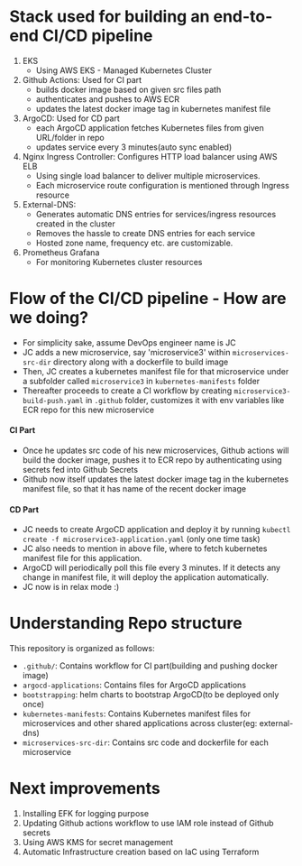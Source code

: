 
# Stack used for building an end-to-end CI/CD pipeline

1. EKS
   - Using AWS EKS - Managed Kubernetes Cluster
2. Github Actions: Used for CI part
   - builds docker image based on given src files path
   - authenticates and pushes to AWS ECR
   - updates the latest docker image tag in kubernetes manifest file
3. ArgoCD: Used for CD part
   - each ArgoCD application fetches Kubernetes files from given URL/folder in repo
   - updates service every 3 minutes(auto sync enabled)
2. Nginx Ingress Controller: Configures HTTP load balancer using AWS ELB
   - Using single load balancer to deliver multiple microservices. 
   - Each microservice route configuration is mentioned through Ingress resource
3. External-DNS: 
   - Generates automatic DNS entries for services/ingress resources created in the cluster
   - Removes the hassle to create DNS entries for each service
   - Hosted zone name, frequency etc. are customizable.
4. Prometheus Grafana
   - For monitoring Kubernetes cluster resources

# Flow of the CI/CD pipeline - How are we doing?

- For simplicity sake, assume DevOps engineer name is JC
- JC adds a new microservice, say 'microservice3' within `microservices-src-dir` directory along with a dockerfile to build image
- Then, JC creates a kubernetes manifest file for that microservice under a subfolder called `microservice3` in `kubernetes-manifests` folder
- Thereafter proceeds to create a CI workflow by creating `microservice3-build-push.yaml` in `.github` folder, customizes it with env variables like ECR repo for this new microservice


#### CI Part

- Once he updates src code of his new microservices, Github actions will build the docker image, pushes it to ECR repo by authenticating using secrets fed into Github Secrets
- Github now itself updates the latest docker image tag in the kubernetes manifest file, so that it has name of the recent docker image

#### CD Part

- JC needs to create ArgoCD application and deploy it by running `kubectl create -f microservice3-application.yaml` (only one time task)
- JC also needs to mention in above file, where to fetch kubernetes manifest file for this application. 
- ArgoCD will periodically poll this file every 3 minutes. If it detects any change in manifest file, it will deploy the application automatically. 
- JC now is in relax mode :)


# Understanding Repo structure

This repository is organized as follows:

- `.github/`: Contains workflow for CI part(building and pushing docker image)
- `argocd-applications`: Contains files for ArgoCD applications
- `bootstrapping`: helm charts to bootstrap ArgoCD(to be deployed only once)
- `kubernetes-manifests`: Contains Kubernetes manifest files for microservices and other shared applications across cluster(eg: external-dns)
- `microservices-src-dir`: Contains src code and dockerfile for each microservice 


# Next improvements

1. Installing EFK for logging purpose
2. Updating Github actions workflow to use IAM role instead of Github secrets
3. Using AWS KMS for secret management
4. Automatic Infrastructure creation based on IaC using Terraform